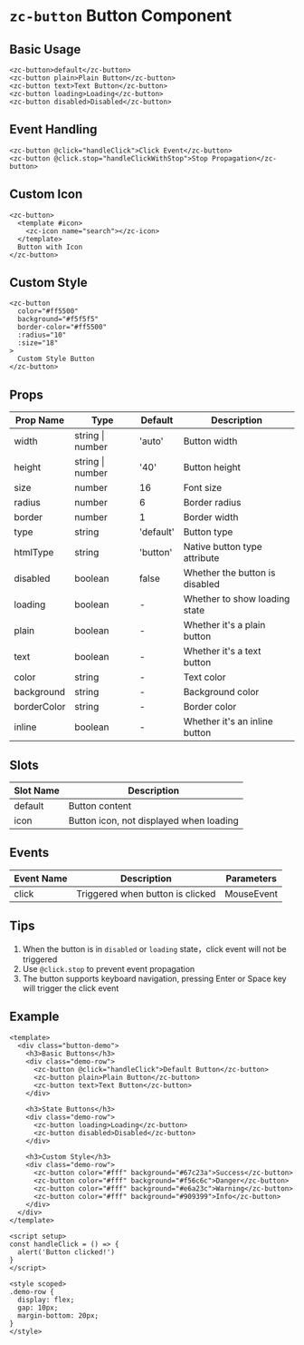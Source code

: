 # `zc-button` Button Component

## Basic Usage

```vue
<zc-button>default</zc-button>
<zc-button plain>Plain Button</zc-button>
<zc-button text>Text Button</zc-button>
<zc-button loading>Loading</zc-button>
<zc-button disabled>Disabled</zc-button>
```

## Event Handling

```vue
<zc-button @click="handleClick">Click Event</zc-button>
<zc-button @click.stop="handleClickWithStop">Stop Propagation</zc-button>
```

## Custom Icon

```vue
<zc-button>
  <template #icon>
    <zc-icon name="search"></zc-icon>
  </template>
  Button with Icon
</zc-button>
```

## Custom Style

```vue
<zc-button 
  color="#ff5500" 
  background="#f5f5f5" 
  border-color="#ff5500"
  :radius="10"
  :size="18"
>
  Custom Style Button
</zc-button>
```

## Props

| Prop Name | Type | Default | Description |
| --- | --- | --- | --- |
| width | string \| number | 'auto' | Button width |
| height | string \| number | '40' | Button height |
| size | number | 16 | Font size |
| radius | number | 6 | Border radius |
| border | number | 1 | Border width |
| type | string | 'default' | Button type |
| htmlType | string | 'button' | Native button type attribute |
| disabled | boolean | false | Whether the button is disabled |
| loading | boolean | - | Whether to show loading state |
| plain | boolean | - | Whether it's a plain button |
| text | boolean | - | Whether it's a text button |
| color | string | - | Text color |
| background | string | - | Background color |
| borderColor | string | - | Border color |
| inline | boolean | - | Whether it's an inline button |

## Slots

| Slot Name | Description |
| --- | --- |
| default | Button content |
| icon | Button icon, not displayed when loading |

## Events

| Event Name | Description | Parameters |
| --- | --- | --- |
| click | Triggered when button is clicked | MouseEvent |

## Tips

1. When the button is in `disabled` or `loading` state，click event will not be triggered
2. Use `@click.stop` to prevent event propagation
3. The button supports keyboard navigation, pressing Enter or Space key will trigger the click event

## Example

```vue
<template>
  <div class="button-demo">
    <h3>Basic Buttons</h3>
    <div class="demo-row">
      <zc-button @click="handleClick">Default Button</zc-button>
      <zc-button plain>Plain Button</zc-button>
      <zc-button text>Text Button</zc-button>
    </div>
    
    <h3>State Buttons</h3>
    <div class="demo-row">
      <zc-button loading>Loading</zc-button>
      <zc-button disabled>Disabled</zc-button>
    </div>
    
    <h3>Custom Style</h3>
    <div class="demo-row">
      <zc-button color="#fff" background="#67c23a">Success</zc-button>
      <zc-button color="#fff" background="#f56c6c">Danger</zc-button>
      <zc-button color="#fff" background="#e6a23c">Warning</zc-button>
      <zc-button color="#fff" background="#909399">Info</zc-button>
    </div>
  </div>
</template>

<script setup>
const handleClick = () => {
  alert('Button clicked!')
}
</script>

<style scoped>
.demo-row {
  display: flex;
  gap: 10px;
  margin-bottom: 20px;
}
</style>
```